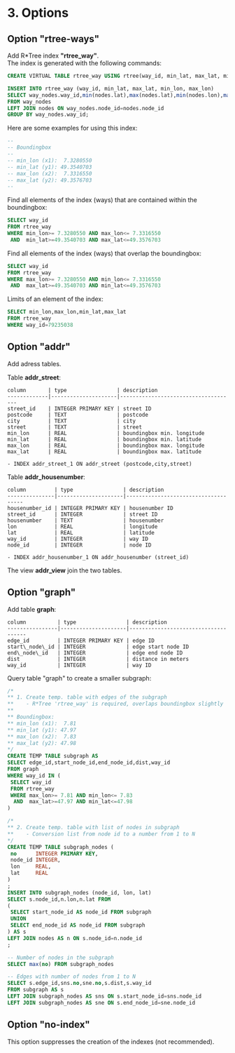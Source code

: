 # 3. Options


## Option "rtree-ways"

Add R*Tree index **"rtree_way"**.  
The index is generated with the following commands:

``` sql
CREATE VIRTUAL TABLE rtree_way USING rtree(way_id, min_lat, max_lat, min_lon, max_lon);

INSERT INTO rtree_way (way_id, min_lat, max_lat, min_lon, max_lon)
SELECT way_nodes.way_id,min(nodes.lat),max(nodes.lat),min(nodes.lon),max(nodes.lon)
FROM way_nodes
LEFT JOIN nodes ON way_nodes.node_id=nodes.node_id
GROUP BY way_nodes.way_id;
```

Here are some examples for using this index:

``` sql
--
-- Boundingbox
--
-- min_lon (x1):  7.3280550
-- min_lat (y1): 49.3540703
-- max_lon (x2):  7.3316550
-- max_lat (y2): 49.3576703
--
```

Find all elements of the index (ways) that are contained within the boundingbox:

``` sql
SELECT way_id
FROM rtree_way
WHERE min_lon>= 7.3280550 AND max_lon<= 7.3316550
 AND  min_lat>=49.3540703 AND max_lat<=49.3576703
```

Find all elements of the index (ways) that overlap the boundingbox:

``` sql
SELECT way_id
FROM rtree_way
WHERE max_lon>= 7.3280550 AND min_lon<= 7.3316550
 AND  max_lat>=49.3540703 AND min_lat<=49.3576703
```

Limits of an element of the index:

``` sql
SELECT min_lon,max_lon,min_lat,max_lat
FROM rtree_way
WHERE way_id=79235038
```


## Option "addr"

Add adress tables.

Table **addr_street**:

```
column       | type                | description
-------------|---------------------|-------------------------------------
street_id    | INTEGER PRIMARY KEY | street ID
postcode     | TEXT                | postcode
city         | TEXT                | city
street       | TEXT                | street
min_lon      | REAL                | boundingbox min. longitude
min_lat      | REAL                | boundingbox min. latitude
max_lon      | REAL                | boundingbox max. longitude
max_lat      | REAL                | boundingbox max. latitude

- INDEX addr_street_1 ON addr_street (postcode,city,street)
```

Table **addr_housenumber**:

```
column         | type                | description
---------------|---------------------|-------------------------------------
housenumber_id | INTEGER PRIMARY KEY | housenumber ID
street_id      | INTEGER             | street ID
housenumber    | TEXT                | housenumber
lon            | REAL                | longitude
lat            | REAL                | latitude
way_id         | INTEGER             | way ID
node_id        | INTEGER             | node ID

- INDEX addr_housenumber_1 ON addr_housenumber (street_id)
```

The view **addr_view** join the two tables.  


## Option "graph"

Add table **graph**:

```
column          | type                | description
----------------|---------------------|-------------------------------------
edge_id         | INTEGER PRIMARY KEY | edge ID
start\_node\_id | INTEGER             | edge start node ID
end\_node\_id   | INTEGER             | edge end node ID
dist            | INTEGER             | distance in meters
way_id          | INTEGER             | way ID
```

Query table "graph" to create a smaller subgraph:

``` sql
/*
** 1. Create temp. table with edges of the subgraph
**    - R*Tree 'rtree_way' is required, overlaps boundingbox slightly
**
** Boundingbox:
** min_lon (x1):  7.81
** min_lat (y1): 47.97
** max_lon (x2):  7.83
** max_lat (y2): 47.98
*/
CREATE TEMP TABLE subgraph AS
SELECT edge_id,start_node_id,end_node_id,dist,way_id
FROM graph
WHERE way_id IN (
 SELECT way_id
 FROM rtree_way
 WHERE max_lon>= 7.81 AND min_lon<= 7.83
  AND  max_lat>=47.97 AND min_lat<=47.98
)
```

``` sql
/*
** 2. Create temp. table with list of nodes in subgraph
**    - Conversion list from node id to a number from 1 to N
*/
CREATE TEMP TABLE subgraph_nodes (
 no      INTEGER PRIMARY KEY,
 node_id INTEGER,
 lon     REAL,
 lat     REAL
)
;
INSERT INTO subgraph_nodes (node_id, lon, lat)
SELECT s.node_id,n.lon,n.lat FROM
(
 SELECT start_node_id AS node_id FROM subgraph
 UNION
 SELECT end_node_id AS node_id FROM subgraph
) AS s
LEFT JOIN nodes AS n ON s.node_id=n.node_id
;
```

``` sql
-- Number of nodes in the subgraph
SELECT max(no) FROM subgraph_nodes
```

``` sql
-- Edges with number of nodes from 1 to N
SELECT s.edge_id,sns.no,sne.no,s.dist,s.way_id
FROM subgraph AS s
LEFT JOIN subgraph_nodes AS sns ON s.start_node_id=sns.node_id
LEFT JOIN subgraph_nodes AS sne ON s.end_node_id=sne.node_id
```


## Option "no-index"

This option suppresses the creation of the indexes (not recommended).

